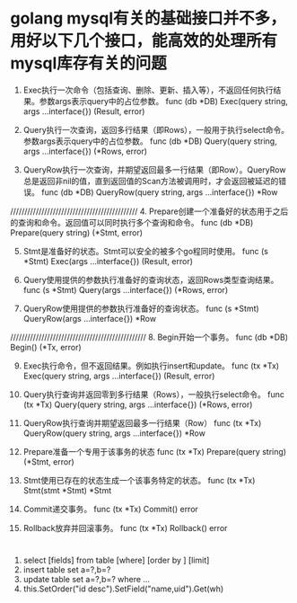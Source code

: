 # golang mysql有关的基础接口并不多，用好以下几个接口，能高效的处理所有mysql库存有关的问题

1. Exec执行一次命令（包括查询、删除、更新、插入等），不返回任何执行结果。参数args表示query中的占位参数。
func (db *DB) Exec(query string, args ...interface{}) (Result, error)

2. Query执行一次查询，返回多行结果（即Rows），一般用于执行select命令。参数args表示query中的占位参数。
func (db *DB) Query(query string, args ...interface{}) (*Rows, error)

3. QueryRow执行一次查询，并期望返回最多一行结果（即Row）。QueryRow总是返回非nil的值，直到返回值的Scan方法被调用时，才会返回被延迟的错误。
func (db *DB) QueryRow(query string, args ...interface{}) *Row

/////////////////////////////////////////////
4. Prepare创建一个准备好的状态用于之后的查询和命令。返回值可以同时执行多个查询和命令。
func (db *DB) Prepare(query string) (*Stmt, error)

5. Stmt是准备好的状态。Stmt可以安全的被多个go程同时使用。
func (s *Stmt) Exec(args ...interface{}) (Result, error)

6. Query使用提供的参数执行准备好的查询状态，返回Rows类型查询结果。
func (s *Stmt) Query(args ...interface{}) (*Rows, error)

7. QueryRow使用提供的参数执行准备好的查询状态。
func (s *Stmt) QueryRow(args ...interface{}) *Row

////////////////////////////////////////////////
8. Begin开始一个事务。
func (db *DB) Begin() (*Tx, error)

9. Exec执行命令，但不返回结果。例如执行insert和update。
func (tx *Tx) Exec(query string, args ...interface{}) (Result, error)

10. Query执行查询并返回零到多行结果（Rows），一般执行select命令。
func (tx *Tx) Query(query string, args ...interface{}) (*Rows, error)

11. QueryRow执行查询并期望返回最多一行结果（Row）
func (tx *Tx) QueryRow(query string, args ...interface{}) *Row

12. Prepare准备一个专用于该事务的状态
func (tx *Tx) Prepare(query string) (*Stmt, error)	

13. Stmt使用已存在的状态生成一个该事务特定的状态。
func (tx *Tx) Stmt(stmt *Stmt) *Stmt

14. Commit递交事务。
func (tx *Tx) Commit() error

15. Rollback放弃并回滚事务。
func (tx *Tx) Rollback() error

# 
1. select [fields] from table [where] [order by ] [limit]
2. insert table set a=?,b=?
3. update table set a=?,b=? where ...
4. this.SetOrder("id desc").SetField("name,uid").Get(wh)




